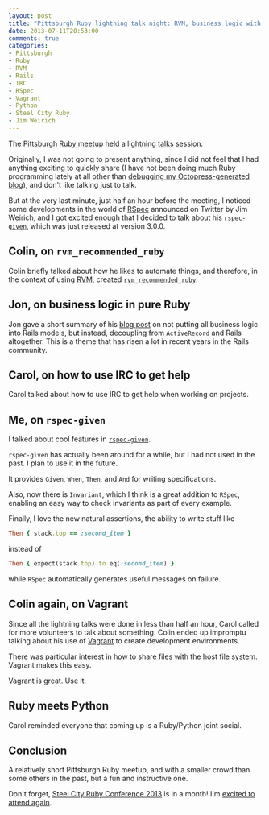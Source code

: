 ```yaml
---
layout: post
title: "Pittsburgh Ruby lightning talk night: RVM, business logic with Rails, IRC, rspec-given, Vagrant"
date: 2013-07-11T20:53:00
comments: true
categories: 
- Pittsburgh
- Ruby
- RVM
- Rails
- IRC
- RSpec
- Vagrant
- Python
- Steel City Ruby
- Jim Weirich
---
```

The [Pittsburgh Ruby meetup](http://www.meetup.com/pittsburgh-ruby) held a [lightning talks session](http://www.meetup.com/pittsburgh-ruby/events/120200102).

Originally, I was not going to present anything, since I did not feel that I had anything exciting to quickly share (I have not been doing much Ruby programming lately at all other than [debugging my Octopress-generated blog](/blog/2013/06/29/nil-non-determinism-exceptions)), and don't like talking just to talk.

But at the very last minute, just half an hour before the meeting, I noticed some developments in the world of [RSpec](http://rspec.info/) announced on Twitter by Jim Weirich, and I got excited enough that I decided to talk about his [`rspec-given`](https://github.com/jimweirich/rspec-given), which was just released at version 3.0.0.

<!--more-->

## Colin, on `rvm_recommended_ruby`

Colin briefly talked about how he likes to automate things, and therefore, in the context of using [RVM](https://rvm.io/), created [`rvm_recommended_ruby`](https://github.com/wayneeseguin/rvm/pull/1074).

## Jon, on business logic in pure Ruby

Jon gave a short summary of his [blog post](http://jonathandean.com/2013/07/business-logic-in-pure-ruby/) on not putting all business logic into Rails models, but instead, decoupling from `ActiveRecord` and Rails altogether. This is a theme that has risen a lot in recent years in the Rails community.

## Carol, on how to use IRC to get help

Carol talked about how to use IRC to get help when working on projects.

## Me, on `rspec-given`

I talked about cool features in [`rspec-given`](https://github.com/jimweirich/rspec-given).

`rspec-given` has actually been around for a while, but I had not used in the past. I plan to use it in the future.

It provides `Given`, `When`, `Then`, and `And` for writing specifications.

Also, now there is `Invariant`, which I think is a great addition to `RSpec`, enabling an easy way to check invariants as part of every example.

Finally, I love the new natural assertions, the ability to write stuff like

``` ruby
Then { stack.top == :second_item }
```

instead of

``` ruby
Then { expect(stack.top).to eq(:second_item) }
```

while `RSpec` automatically generates useful messages on failure.

## Colin again, on Vagrant

Since all the lightning talks were done in less than half an hour, Carol called for more volunteers to talk about something. Colin ended up impromptu talking about his use of [Vagrant](http://www.vagrantup.com/) to create development environments.

There was particular interest in how to share files with the host file system. Vagrant makes this easy.

Vagrant is great. Use it.

## Ruby meets Python

Carol reminded everyone that coming up is a Ruby/Python joint social.

## Conclusion

A relatively short Pittsburgh Ruby meetup, and with a smaller crowd than some others in the past, but a fun and instructive one.

Don't forget, [Steel City Ruby Conference 2013](http://steelcityruby.org/) is in a month! I'm [excited to attend again](http://franklinchen.com/blog/2012/08/07/the-first-steel-city-ruby-conference-an-amazing-experience/).
